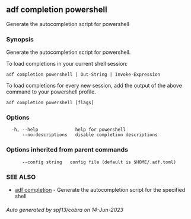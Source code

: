 ## adf completion powershell

Generate the autocompletion script for powershell

### Synopsis

Generate the autocompletion script for powershell.

To load completions in your current shell session:

	adf completion powershell | Out-String | Invoke-Expression

To load completions for every new session, add the output of the above command
to your powershell profile.


```
adf completion powershell [flags]
```

### Options

```
  -h, --help              help for powershell
      --no-descriptions   disable completion descriptions
```

### Options inherited from parent commands

```
      --config string   config file (default is $HOME/.adf.toml)
```

### SEE ALSO

* [adf completion](adf_completion.md)	 - Generate the autocompletion script for the specified shell

###### Auto generated by spf13/cobra on 14-Jun-2023
